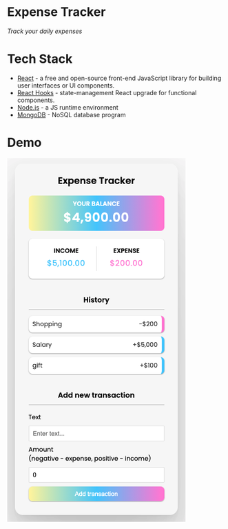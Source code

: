 # Expense Tracker

_Track your daily expenses_

# Tech Stack

- [React](https://reactnative.dev) - a free and open-source front-end JavaScript library for building user interfaces or UI components.
- [React Hooks](https://reactjs.org/docs/hooks-intro.html) - state-management React upgrade for functional components.
- [Node.js](https://nodejs.org/en/) - a JS runtime environment
- [MongoDB](https://www.mongodb.com/) - NoSQL database program

# Demo

[![Expense Tracker](/client/public/demo.png)](https://expense-tracker-gkim.herokuapp.com/)
